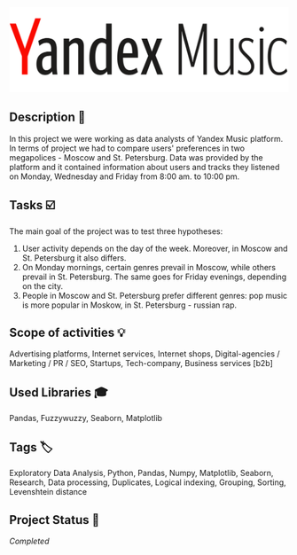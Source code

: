 ![YM-logo](yandex_music_logo.png)

## Description :key:
In this project we were working as data analysts of Yandex Music platform. In terms of project we had to compare users' preferences in two megapolices - Moscow and St. Petersburg. Data was provided by the platform and it contained information about users and tracks they listened on Monday, Wednesday and Friday from 8:00 am. to 10:00 pm.


## Tasks :ballot_box_with_check:
The main goal of the project was to test three hypotheses:

1. User activity depends on the day of the week. Moreover, in Moscow and St. Petersburg it also differs.
2. On Monday mornings, certain genres prevail in Moscow, while others prevail in St. Petersburg. The same goes for Friday evenings, depending on the city.
3. People in Moscow and St. Petersburg prefer different genres: pop music is more popular in Moskow, in St. Petersburg - russian rap.


## Scope of activities :bulb:
Advertising platforms, Internet services, Internet shops, Digital-agencies / Marketing / PR / SEO, Startups, Tech-company, Business services [b2b]


## Used Libraries :mortar_board:
Pandas, Fuzzywuzzy, Seaborn, Matplotlib


## Tags :label:
Exploratory Data Analysis, Python, Pandas, Numpy, Matplotlib, Seaborn, Research, Data processing, Duplicates, Logical indexing, Grouping, Sorting, Levenshtein distance


## Project Status :black_square_button:
_Completed_ 
